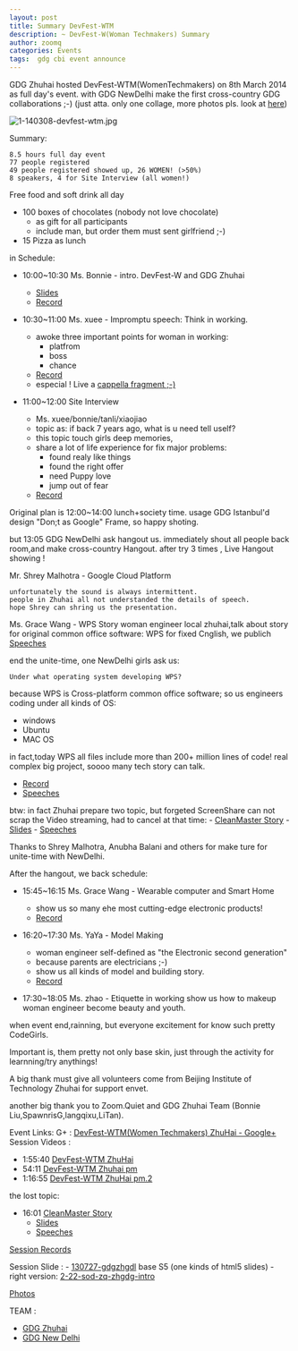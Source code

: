```yaml
---
layout: post
title: Summary DevFest-WTM
description: ~ DevFest-W(Woman Techmakers) Summary
author: zoomq
categories: Events
tags:  gdg cbi event announce
---
```



GDG Zhuhai hosted DevFest-WTM(WomenTechmakers) on 8th March 2014 as full day's event.
with GDG NewDelhi make the first cross-country GDG collaborations ;-)
(just atta. only one collage, more photos pls. look at [here](https://plus.google.com/u/0/b/113382777332300419074/events/gallery/ctihkaqah74hj74vvrvge1iidqo))

![1-140308-devfest-wtm.jpg](http://res.zoomquiet.io/ZHGDG/2014/140308-devfest-wtm/1-140308-devfest-wtm.jpg)

Summary:

    8.5 hours full day event
    77 people registered
    49 people registered showed up, 26 WOMEN! (>50%)
    8 speakers, 4 for Site Interview (all women!)

Free food and soft drink all day

- 100 boxes of chocolates (nobody not love chocolate)
    - as gift for all participants
    - include man, but order them must sent girlfriend ;-)
- 15 Pizza as lunch


<!--more-->

in Schedule:

+ 10:00~10:30 Ms. Bonnie - intro. DevFest-W and GDG Zhuhai
    - [Slides](http://zoomquiet.io/res/s5/130727-gdgzhgdl/)
    - [Record](http://res.zoomquiet.io/ZHGDG/2014/140308-devfest-wtm/140308_devfest-wtm_1_intro.MP3)

+ 10:30~11:00 Ms. xuee - Impromptu speech: Think in working.
    - awoke three important points for woman in working:
        - platfrom
        - boss
        - chance
    - [Record](http://res.zoomquiet.io/ZHGDG/2014/140308-devfest-wtm/140308_devfest-wtm_2_lvxuee.MP3)
    - especial ! Live a [cappella fragment ;-)](http://res.zoomquiet.io/ZHGDG/2014/140308-devfest-wtm/140308_devfest-wtm_3_song.MP3)
        

+ 11:00~12:00 Site Interview
    - Ms. xuee/bonnie/tanli/xiaojiao
    - topic as: if back 7 years ago, what is u need tell uself?
    - this topic touch girls deep memories,
    - share a lot of life experience for fix major problems:
        - found realy like things
        - found the right offer
        - need Puppy love
        - jump out of fear
    - [Record](http://res.zoomquiet.io/ZHGDG/2014/140308-devfest-wtm/140308_devfest-wtm_4_liv-talk.MP3)

Original plan is 12:00~14:00 lunch+society time.
usage GDG Istanbul'd design "Don;t as Google" Frame, so happy shoting.

but 13:05 GDG NewDelhi ask hangout us.
immediately shout all people back room,and make cross-country Hangout.
after try 3 times , Live Hangout showing !

Mr. Shrey Malhotra - Google Cloud Platform

    unfortunately the sound is always intermittent.
    people in Zhuhai all not understanded the details of speech.
    hope Shrey can shring us the presentation.

Ms. Grace Wang - WPS Story
    woman engineer local zhuhai,talk about story for
    original common office software: WPS
    for fixed Cnglish, we publich [Speeches](https://docs.google.com/document/d/17VRdmyewqkzh-ux4gynVQwVUSzUubqfDyjvJBHkWBqI)
    

end the unite-time, one NewDelhi girls ask us:

    Under what operating system developing WPS?

because WPS is Cross-platform common office software;
so us engineers coding under all kinds of OS:
- windows
- Ubuntu
- MAC OS

in fact,today WPS all files include more than 200+ million lines of code!
real complex big project, soooo many tech story can talk.

- [Record](http://res.zoomquiet.io/ZHGDG/2014/140308-devfest-wtm/140308_devfest-wtm_5_newdelhi-unitime.MP3)
- [Speeches](https://docs.google.com/document/d/17VRdmyewqkzh-ux4gynVQwVUSzUubqfDyjvJBHkWBqI)

btw: in fact Zhuhai prepare two topic, but forgeted ScreenShare can not scrap the Video streaming, had to cancel at that time: 
    - [CleanMaster Story](https://www.youtube.com/watch?v=mhTkqBvXNEY)
    - [Slides](https://speakerdeck.com/zoomquiet/140308-devfest-wtm-zhuhai-cleanmaster-story)
    - [Speeches](https://docs.google.com/document/d/1kAcMBPol6Il_wsBptDHHYGHZbc4qdbEmNm8qpyoYBLQ)

Thanks to Shrey Malhotra, Anubha Balani and others
for make ture for unite-time with NewDelhi.

After the hangout, we back schedule:

+ 15:45~16:15 Ms. Grace Wang - Wearable computer and Smart Home
    - show us so many ehe most cutting-edge electronic products!
    - [Record](http://res.zoomquiet.io/ZHGDG/2014/140308-devfest-wtm/140308_devfest-wtm_6_wearable.MP3)

+ 16:20~17:30 Ms. YaYa - Model Making
    - woman engineer self-defined as "the Electronic second generation"
    - because parents are electricians ;-)
    - show us all kinds of model and building story.
    - [Record](http://res.zoomquiet.io/ZHGDG/2014/140308-devfest-wtm/140308_devfest-wtm_7_prototype.MP3)

+ 17:30~18:05 Ms. zhao - Etiquette in working
    show us how to makeup woman engineer become beauty and youth.

when event end,rainning, 
but everyone excitement for know such pretty CodeGirls.

Important is, them pretty not only base skin,
just through the activity for learnning/try anythings!

A big thank must give all volunteers come from Beijing Institute of Technology Zhuhai for support envet.

another big thank you to Zoom.Quiet and GDG Zhuhai Team
(Bonnie Liu,SpawnrisG,langqixu,LiTan).


Event Links:
G+ : [DevFest-WTM(Women Techmakers) ZhuHai - Google+](https://plus.google.com/u/0/b/113382777332300419074/events/ctihkaqah74hj74vvrvge1iidqo)
Session Videos :

- 1:55:40 [DevFest-WTM ZhuHai](https://www.youtube.com/watch?v=YfGKJVcacE8)
- 54:11   [DevFest-WTM Zhuhai pm](https://www.youtube.com/watch?v=N7QpML1qvd0)
- 1:16:55 [DevFest-WTM ZhuHai pm.2](https://www.youtube.com/watch?v=odjn9Mu3XSU)
        
the lost topic:

- 16:01   [CleanMaster Story](https://www.youtube.com/watch?v=mhTkqBvXNEY)
    - [Slides](https://speakerdeck.com/zoomquiet/140308-devfest-wtm-zhuhai-cleanmaster-story)
    - [Speeches](https://docs.google.com/document/d/1kAcMBPol6Il_wsBptDHHYGHZbc4qdbEmNm8qpyoYBLQ)

[Session Records](http://res.zoomquiet.io/ZHGDG/2014/140308-devfest-wtm/)
    
Session Slide :
    - [130727-gdgzhgdl](http://zoomquiet.io/res/s5/130727-gdgzhgdl/)
        base S5 (one kinds of html5 slides)
    - right version: [2-22-sod-zq-zhgdg-intro](https://speakerdeck.com/zoomquiet/2-dot-22-sod-zq-zhgdg-intro)

[Photos](https://plus.google.com/u/0/b/113382777332300419074/events/gallery/ctihkaqah74hj74vvrvge1iidqo)
    

TEAM :

- [GDG Zhuhai](https://plus.google.com/113382777332300419074/about)
- [GDG New Delhi](https://plus.google.com/114576537688641864561/about)



